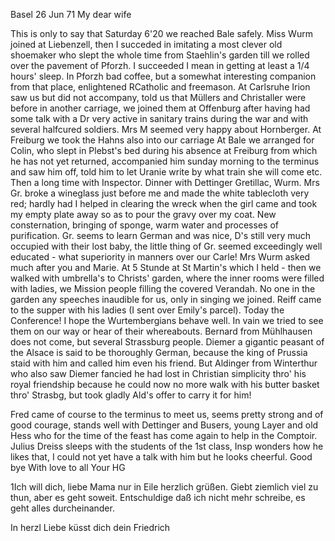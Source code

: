  Basel 26 Jun 71
My dear wife

This is only to say that Saturday 6'20 we reached Bale safely. Miss Wurm joined at Liebenzell, then I succeded in imitating a most clever old shoemaker who slept the whole time from Staehlin's garden till we rolled over the pavement of Pforzh. I succeeded I mean in getting at least a 1/4 hours' sleep. In Pforzh bad coffee, but a somewhat interesting companion from that place, enlightened RCatholic and freemason. At Carlsruhe Irion saw us but did not accompany, told us that Müllers and Christaller were before in another carriage, we joined them at Offenburg after having had some talk with a Dr very active in sanitary trains during the war and with several halfcured soldiers. Mrs M seemed very happy about Hornberger. At Freiburg we took the Hahns also into our carriage At Bale we arranged for Colin, who slept in Plebst's bed during his absence at Freiburg from which he has not yet returned, accompanied him sunday morning to the terminus and saw him off, told him to let Uranie write by what train she will come etc. Then a long time with Inspector. Dinner with Dettinger Gretillac, Wurm. Mrs Gr. broke a wineglass just before me and made the white tablecloth very red; hardly had I helped in clearing the wreck when the girl came and took my empty plate away so as to pour the gravy over my coat. New consternation, bringing of sponge, warm water and processes of purification. Gr. seems to learn German and was nice, D's still very much occupied with their lost baby, the little thing of Gr. seemed exceedingly well educated - what superiority in manners over our Carle! Mrs Wurm asked much after you and Marie. At 5 Stunde at St Martin's which I held - then we walked with umbrella's to Christs' garden, where the inner rooms were filled with ladies, we Mission people filling the covered Verandah. No one in the garden any speeches inaudible for us, only in singing we joined. Reiff came to the supper with his ladies (I sent over Emily's parcel). Today the Conference! 
I hope the Wurtembergians behave well. In vain we tried to see them on our way or hear of their whereabouts. Bernard from Mühlhausen does not come, but several Strassburg people. Diemer a gigantic peasant of the Alsace is said to be thoroughly German, because the king of Prussia staid with him and called him even his friend. But Aldinger from Winterthur who also saw Diemer fancied he had lost in Christian simplicity thro' his royal friendship because he could now no more walk with his butter basket thro' Strasbg, but took gladly Ald's offer to carry it for him!

Fred came of course to the terminus to meet us, seems pretty strong and of good courage, stands well with Dettinger and Busers, young Layer and old Hess who for the time of the feast has come again to help in the Comptoir. Julius Dreiss sleeps with the students of the 1st class, Insp wonders how he likes that, I could not yet have a talk with him but he looks cheerful. Good bye With love to all
 Your HG



1Ich will dich, liebe Mama nur in Eile herzlich grüßen. Giebt ziemlich viel zu thun, aber es geht soweit. Entschuldige daß ich nicht mehr schreibe, es geht alles durcheinander.

 In herzl Liebe küsst dich
 dein Friedrich
